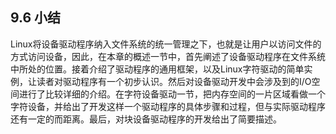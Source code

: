 ## 9.6 小结

Linux将设备驱动程序纳入文件系统的统一管理之下，也就是让用户以访问文件的方式访问设备，因此，在本章的概述一节中，首先阐述了设备驱动程序在文件系统中所处的位置。接着介绍了驱动程序的通用框架，以及Linux字符驱动的简单实例，让读者对驱动程序有一个初步认识。然后对设备驱动开发中会涉及到的I/O空间进行了比较详细的介绍。在字符设备驱动一节，把内存空间的一片区域看做一个字符设备，并给出了开发这样一个驱动程序的具体步骤和过程，但与实际驱动程序还有一定的而距离。最后，对块设备驱动程序的开发给出了简要描述。

